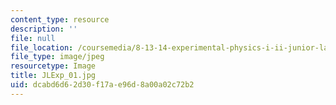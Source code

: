 ```yaml
---
content_type: resource
description: ''
file: null
file_location: /coursemedia/8-13-14-experimental-physics-i-ii-junior-lab-fall-2016-spring-2017/dcabd6d62d30f17ae96d8a00a02c72b2_JLExp_01.jpg
file_type: image/jpeg
resourcetype: Image
title: JLExp_01.jpg
uid: dcabd6d6-2d30-f17a-e96d-8a00a02c72b2
---
```

